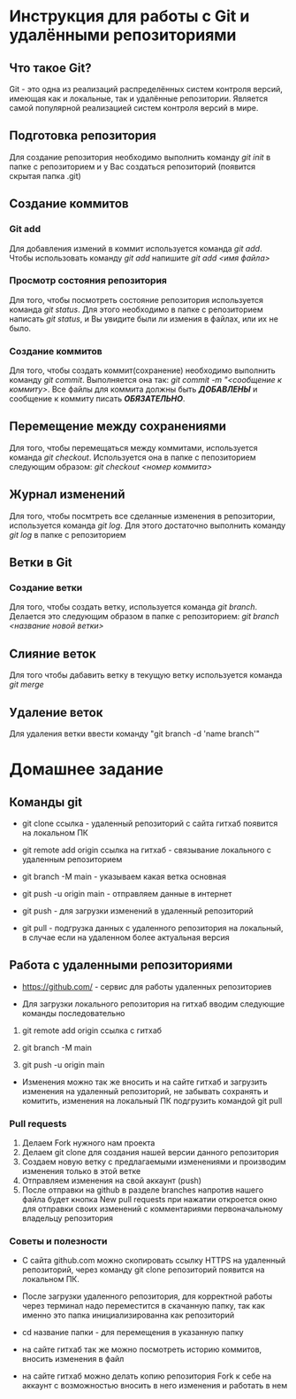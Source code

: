 # Инструкция для работы с Git и удалёнными репозиториями

## Что такое Git?
Git - это одна из реализаций распределённых систем контроля версий, имеющая как и локальные, так и удалённые репозитории. Является самой популярной реализацией систем контроля версий в мире.
## Подготовка репозитория
Для создание репозитория необходимо выполнить команду *git init*  в папке с репозиторием и у Вас создаться репозиторий (появится скрытая папка .git)

## Создание коммитов

### Git add
Для добавления измений в коммит используется команда *git add*. Чтобы использовать команду *git add* напишите *git add <имя файла>*

### Просмотр состояния репозитория
Для того, чтобы посмотреть состояние репозитория используется команда *git status*. Для этого необходимо в папке с репозиторием написать *git status*, и Вы увидите были ли измения в файлах, или их не было.

### Создание коммитов
Для того, чтобы создать коммит(сохранение) необходимо выполнить команду *git commit*. Выполняется она так: *git commit -m "<сообщение к коммиту>*. Все файлы для коммита должны быть ***ДОБАВЛЕНЫ*** и сообщение к коммиту писать ***ОБЯЗАТЕЛЬНО***.

## Перемещение между сохранениями
Для того, чтобы перемещаться между коммитами, используется команда *git checkout*. Используется она в папке с пепозиторием следующим образом: *git checkout <номер коммита>*

## Журнал изменений
Для того, чтобы посмтреть все сделанные изменения в репозитории, используется команда *git log*. Для этого достаточно выполнить команду *git log* в папке с репозиторием

## Ветки в Git

### Создание ветки

Для того, чтобы создать ветку, используется команда *git branch*. Делается это следующим образом в папке с репозиторием: *git branch <название новой ветки>*

## Слияние веток

Для того чтобы дабавить ветку в текущую ветку используется команда *git merge <name branch>*

## Удаление веток
Для удаления ветки ввести команду "git branch -d 'name branch'"


# Домашнее задание

## Команды git

* git clone ссылка - удаленный репозиторий с сайта гитхаб появится на локальном ПК

* git remote add origin ссылка на гитхаб - связывание локального с удаленным репозиторием

* git branch -M main - указываем какая ветка основная

* git push -u origin main - отправляем данные в интернет

* git push - для загрузки изменений в удаленный репозиторий

* git pull - подгрузка данных с удаленного репозитория на локальный, в случае если на удаленном более актуальная версия


## Работа с удаленными репозиториями

* https://github.com/ - сервис для работы удаленных репозиториев

* Для загрузки локального репозитория на гитхаб вводим следующие команды последовательно

1. git remote add origin ссылка с гитхаб

2. git branch -M main

3. git push -u origin main

* Изменения можно так же вносить и на сайте гитхаб и загрузить изменения на удаленный репозиторий, не забывать сохранять и комитить, изменения на локальный ПК подгрузить командой git pull


### Pull requests

1. Делаем Fork нужного нам проекта
2. Делаем git clone для создания нашей версии данного репозитория
3. Создаем новую ветку с предлагаемыми изменениями и производим изменения только в этой ветке
4. Отправляем изменения на свой аккаунт (push)
5. После отправки на github в разделе branches напротив нашего файла будет кнопка New pull requests при нажатии откроется окно для отправки своих изменений с комментариями первоначальному владельцу репозитория


### Советы и полезности


* С сайта github.com можно скопировать ссылку HTTPS на удаленный репозиторий, через команду git clone репозиторий появится на локальном ПК.

* После загрузки удаленного репозитория, для корректной работы через терминал надо переместится в скачанную папку, так как именно это папка инициализированна как репозиторий

* cd название папки - для перемещения в указанную папку

* на сайте гитхаб так же можно посмотреть историю коммитов, вносить изменения в файл

* на сайте гитхаб можно делать копию репозитория Fork к себе на аккаунт с возможностью вносить в него изменения и работать в нем